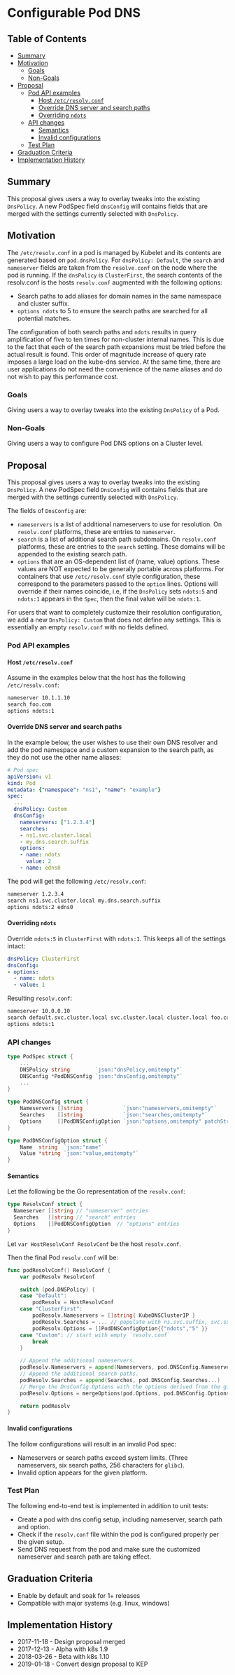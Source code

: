 # Configurable Pod DNS

## Table of Contents

<!-- toc -->
- [Summary](#summary)
- [Motivation](#motivation)
  - [Goals](#goals)
  - [Non-Goals](#non-goals)
- [Proposal](#proposal)
  - [Pod API examples](#pod-api-examples)
    - [Host <code>/etc/resolv.conf</code>](#host-)
    - [Override DNS server and search paths](#override-dns-server-and-search-paths)
    - [Overriding <code>ndots</code>](#overriding-)
  - [API changes](#api-changes)
    - [Semantics](#semantics)
    - [Invalid configurations](#invalid-configurations)
  - [Test Plan](#test-plan)
- [Graduation Criteria](#graduation-criteria)
- [Implementation History](#implementation-history)
<!-- /toc -->

## Summary

This proposal gives users a way to overlay tweaks into the existing
`DnsPolicy`. A new PodSpec field `dnsConfig` will contains fields that are
merged with the settings currently selected with `DnsPolicy`.

## Motivation

The `/etc/resolv.conf` in a pod is managed by Kubelet and its contents are
generated based on `pod.dnsPolicy`. For `dnsPolicy: Default`, the `search` and
`nameserver` fields are taken from the `resolve.conf` on the node where the pod
is running. If the `dnsPolicy` is `ClusterFirst`, the search contents of the
resolv.conf is the hosts `resolv.conf` augmented with the following options:

*   Search paths to add aliases for domain names in the same namespace and
    cluster suffix.
*   `options ndots` to 5 to ensure the search paths are searched for all
    potential matches.

The configuration of both search paths and `ndots` results in query
amplification of five to ten times for non-cluster internal names. This is due
to the fact that each of the search path expansions must be tried before the
actual result is found. This order of magnitude increase of query rate imposes a
large load on the kube-dns service. At the same time, there are user
applications do not need the convenience of the name aliases and do not wish to
pay this performance cost.

### Goals

Giving users a way to overlay tweaks into the existing `DnsPolicy` of a Pod.

### Non-Goals

Giving users a way to configure Pod DNS options on a Cluster level.

## Proposal

This proposal gives users a way to overlay tweaks into the existing
`DnsPolicy`. A new PodSpec field `DnsConfig` will contains fields that are
merged with the settings currently selected with `DnsPolicy`.

The fields of `DnsConfig` are:

* `nameservers` is a list of additional nameservers to use for resolution. On
  `resolv.conf` platforms, these are entries to `nameserver`.
* `search` is a list of additional search path subdomains. On `resolv.conf`
  platforms, these are entries to the `search` setting. These domains will be
  appended to the existing search path.
* `options` that are an OS-dependent list of (name, value) options. These values
  are NOT expected to be generally portable across platforms. For containers that
  use `/etc/resolv.conf` style configuration, these correspond to the parameters
  passed to the `option` lines. Options will override if their names coincide,
  i.e, if the `DnsPolicy` sets `ndots:5` and `ndots:1` appears in the `Spec`,
  then the final value will be `ndots:1`.

For users that want to completely customize their resolution configuration, we
add a new `DnsPolicy: Custom` that does not define any settings. This is
essentially an empty `resolv.conf` with no fields defined.

### Pod API examples

#### Host `/etc/resolv.conf`

Assume in the examples below that the host has the following `/etc/resolv.conf`:

```bash
nameserver 10.1.1.10
search foo.com
options ndots:1
```

#### Override DNS server and search paths

In the example below, the user wishes to use their own DNS resolver and add the
pod namespace and a custom expansion to the search path, as they do not use the
other name aliases:

```yaml
# Pod spec
apiVersion: v1
kind: Pod
metadata: {"namespace": "ns1", "name": "example"}
spec:
  ...
  dnsPolicy: Custom
  dnsConfig:
    nameservers: ["1.2.3.4"]
    searches:
    - ns1.svc.cluster.local
    - my.dns.search.suffix
    options:
    - name: ndots
      value: 2
    - name: edns0
```

The pod will get the following `/etc/resolv.conf`:

```bash
nameserver 1.2.3.4
search ns1.svc.cluster.local my.dns.search.suffix
options ndots:2 edns0
```

#### Overriding `ndots`

Override `ndots:5` in `ClusterFirst` with `ndots:1`. This keeps all of the
settings intact:

```yaml
dnsPolicy: ClusterFirst
dnsConfig:
- options:
  - name: ndots
  - value: 1
```

Resulting `resolv.conf`:

```bash
nameserver 10.0.0.10
search default.svc.cluster.local svc.cluster.local cluster.local foo.com
options ndots:1
```

### API changes

```go
type PodSpec struct {
    ...
    DNSPolicy string        `json:"dnsPolicy,omitempty"`
    DNSConfig *PodDNSConfig `json:"dnsConfig,omitempty"`
    ...
}

type PodDNSConfig struct {
    Nameservers []string             `json:"nameservers,omitempty"`
    Searches    []string             `json:"searches,omitempty"`
    Options     []PodDNSConfigOption `json:"options,omitempty" patchStrategy:"merge" patchMergeKey:"name"`
}

type PodDNSConfigOption struct {
    Name  string  `json:"name"`
    Value *string `json:"value,omitempty"`
}
```

#### Semantics

Let the following be the Go representation of the `resolv.conf`:

```go
type ResolvConf struct {
  Nameserver []string // "nameserver" entries
  Searches   []string // "search" entries
  Options    []PodDNSConfigOption  // "options" entries
}
```

Let `var HostResolvConf ResolvConf` be the host `resolv.conf`.

Then the final Pod `resolv.conf` will be:

```go
func podResolvConf() ResolvConf {
    var podResolv ResolvConf

    switch (pod.DNSPolicy) {
    case "Default":
        podResolv = HostResolvConf
    case "ClusterFirst":
        podResolv.Nameservers = []string{ KubeDNSClusterIP }
        podResolv.Searches = ... // populate with ns.svc.suffix, svc.suffix, suffix, host entries...
        podResolv.Options = []PodDNSConfigOption{{"ndots","5" }}
    case "Custom": // start with empty `resolv.conf`
        break
    }

    // Append the additional nameservers.
    podResolv.Nameservers = append(Nameservers, pod.DNSConfig.Nameservers...)
    // Append the additional search paths.
    podResolv.Searches = append(Searches, pod.DNSConfig.Searches...)
    // Merge the DnsConfig.Options with the options derived from the given DNSPolicy.
    podResolv.Options = mergeOptions(pod.Options, pod.DNSConfig.Options)

    return podResolv
}
```

#### Invalid configurations

The follow configurations will result in an invalid Pod spec:

* Nameservers or search paths exceed system limits. (Three nameservers, six
  search paths, 256 characters for `glibc`).
* Invalid option appears for the given platform.

### Test Plan

The following end-to-end test is implemented in addition to unit tests:
- Create a pod with dns config setup, including nameserver, search path and option.
- Check if the `resolv.conf` file within the pod is configured properly per the given setup.
- Send DNS request from the pod and make sure the customized nameserver and
search path are taking effect.

## Graduation Criteria

* Enable by default and soak for 1+ releases
* Compatible with major systems (e.g. linux, windows)

## Implementation History

* 2017-11-18 - Design proposal merged
* 2017-12-13 - Alpha with k8s 1.9
* 2018-03-26 - Beta with k8s 1.10
* 2019-01-18 - Convert design proposal to KEP
